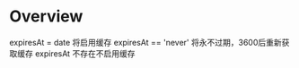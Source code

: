 # Overview

expiresAt = date      将启用缓存
expiresAt == 'never'  将永不过期，3600后重新获取缓存
expiresAt             不存在不启用缓存
